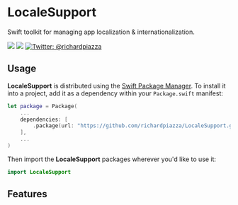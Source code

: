 # LocaleSupport

Swift toolkit for managing app localization &amp; internationalization.

<p>
  <img src="https://github.com/richardpiazza/LocaleSupport/workflows/Swift/badge.svg?branch=main" />
  <img src="https://img.shields.io/badge/Swift-5.3-orange.svg" />
  <a href="https://twitter.com/richardpiazza">
    <img src="https://img.shields.io/badge/twitter-@richardpiazza-blue.svg?style=flat" alt="Twitter: @richardpiazza" />
  </a>
</p>

## Usage

**LocaleSupport** is distributed using the [Swift Package Manager](https://swift.org/package-manager). To install it into a project, add it as 
a dependency within your `Package.swift` manifest:

```swift
let package = Package(
    ...
    dependencies: [
        .package(url: "https://github.com/richardpiazza/LocaleSupport.git", .upToNextMinor(from: "0.1.0"))
    ],
    ...
)
```

Then import the **LocaleSupport** packages wherever you'd like to use it:

```swift
import LocaleSupport
```

## Features

